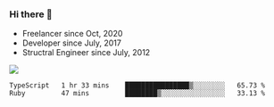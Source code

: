 ### Hi there 👋

- Freelancer since Oct, 2020
- Developer since July, 2017
- Structral Engineer since July, 2012

<img src="https://github-readme-stats.vercel.app/api?username=an-lee&show_icons=true&icon_color=0366d6&text_color=24292e&bg_color=ffffff&hide_title=true" />

<!--START_SECTION:waka-->
```text
TypeScript   1 hr 33 mins    ████████████████▒░░░░░░░░   65.73 % 
Ruby         47 mins         ████████▒░░░░░░░░░░░░░░░░   33.13 % 
```
<!--END_SECTION:waka-->
